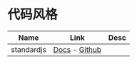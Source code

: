 # 代码风格

Name|Link|Desc
---|---|---
standardjs|[Docs](https://standardjs.com/readme-zhcn.html) - [Github](https://github.com/standard/standard)